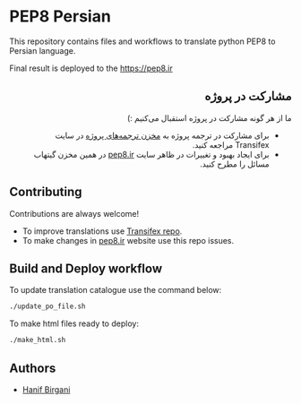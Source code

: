 # PEP8 Persian

This repository contains files and workflows to translate python PEP8 to Persian language.

Final result is deployed to the https://pep8.ir

<div dir="rtl">

## مشارکت در پروژه
ما از هر گونه مشارکت در پروژه استقبال می‌کنیم :)
- برای مشارکت در ترجمه پروژه به [مخزن ترجمه‌های پروژه](https://www.transifex.com/persian-peps/persian-pep8/) در سایت Transifex مراجعه کنید.
- برای ایجاد بهبود و تغییرات در ظاهر سایت [pep8.ir](https://pep8.ir) در همین مخزن گیتهاب مسائل را مطرح کنید.
</div>

## Contributing

Contributions are always welcome!
- To improve translations use [Transifex repo](https://www.transifex.com/persian-peps/persian-pep8/).
- To make changes in [pep8.ir](https://pep8.ir) website use this repo issues.


## Build and Deploy workflow

To update translation catalogue use the command below:

```bash
./update_po_file.sh
```


To make html files ready to deploy:

```bash
./make_html.sh
```
  
## Authors
- [Hanif Birgani](https://www.github.com/hanifbirgani)

